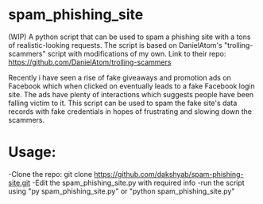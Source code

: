 # spam_phishing_site
(WIP)
A python script that can be used to spam a phishing site with a tons of realistic-looking requests.
The script is based on DanielAtom's "trolling-scammers" script with modifications of my own. 
Link to their repo: https://github.com/DanielAtom/trolling-scammers

Recently i have seen a rise of fake giveaways and promotion ads on Facebook which when clicked on eventually leads to a fake Facebook login site. The ads have plenty of interactions which suggests people have been falling victim to it. 
This script can be used to spam the fake site's data records with fake credentials in hopes of frustrating and slowing down the scammers.

# Usage: 
-Clone the repo: git clone https://github.com/dakshyab/spam-phishing-site.git
-Edit the spam_phishing_site.py with required info
-run the script using "py spam_phishing_site.py" or "python spam_phishing_site.py"